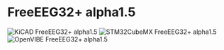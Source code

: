 # FreeEEG32+ alpha1.5
![KiCAD FreeEEG32+ alpha1.5](https://raw.githubusercontent.com/neuroidss/FreeEEG32-alpha1.5/master/KiCAD/out/3d/Screenshot%20from%202019-08-09%2022-17-39.png)
![STM32CubeMX FreeEEG32+ alpha1.5](https://raw.githubusercontent.com/neuroidss/FreeEEG32-alpha1.5/master/STM32CubeMX/Screenshot%20from%202019-08-09%2022-29-14.png)
![OpenVIBE FreeEEG32+ alpha1.5](https://raw.githubusercontent.com/neuroidss/FreeEEG32-alpha1.5/master/OpenVIBE/Screenshot%20from%202019-08-27%2009-22-07.png)
